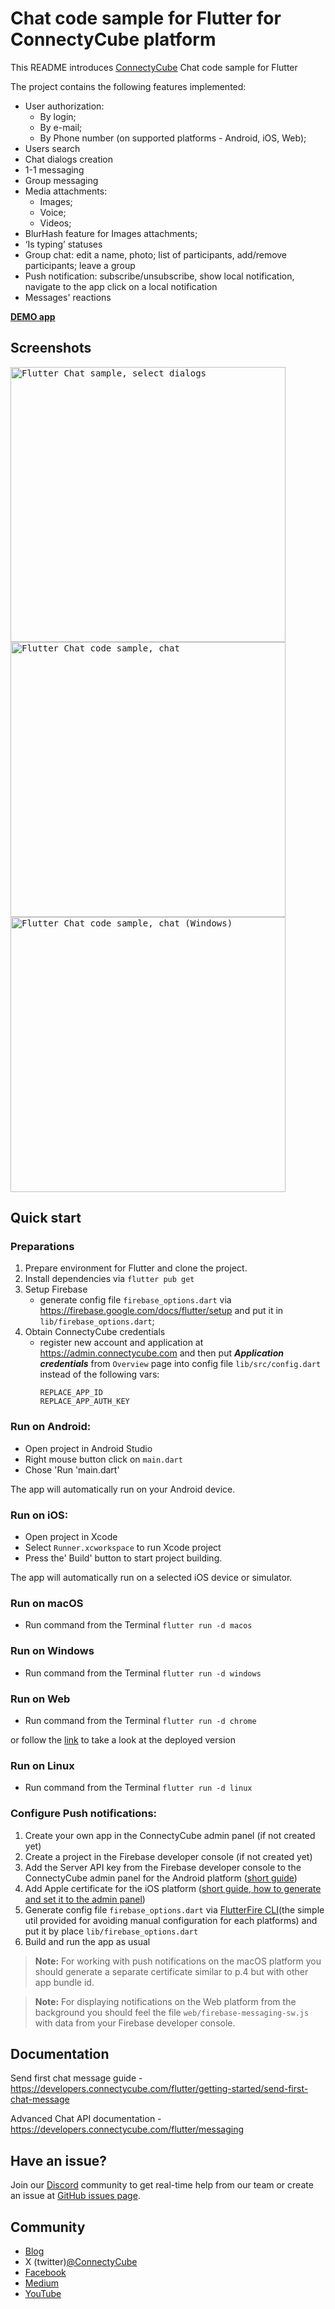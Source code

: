 # Chat code sample for Flutter for ConnectyCube platform

This README introduces [ConnectyCube](https://connectycube.com) Chat code sample for Flutter

The project contains the following features implemented:

- User authorization:
  - By login;
  - By e-mail;
  - By Phone number (on supported platforms - Android, iOS, Web);
- Users search
- Chat dialogs creation
- 1-1 messaging
- Group messaging
- Media attachments:
  - Images;
  - Voice;
  - Videos;
- BlurHash feature for Images attachments;
- ‘Is typing’ statuses
- Group chat: edit a name, photo; list of participants, add/remove participants; leave a group
- Push notification: subscribe/unsubscribe, show local notification, navigate to the app click on a local notification
- Messages' reactions

[**DEMO app**](https://connectycube.github.io/connectycube-flutter-samples/chat_sample/build/web/)

## Screenshots

<kbd><img alt="Flutter Chat sample, select dialogs" src="https://developers.connectycube.com/images/code_samples/flutter/dialogs_screen.png" height="440" />
</kbd> <kbd><img alt="Flutter Chat code sample, chat" src="https://developers.connectycube.com/images/code_samples/flutter/chat_screen.png" height="440" /></kbd>
</kbd> <kbd><img alt="Flutter Chat code sample, chat (Windows)" src="https://developers.connectycube.com/images/code_samples/flutter/chat_screen_windows.png" height="440" /></kbd>

## Quick start

### Preparations

1. Prepare environment for Flutter and clone the project.
2. Install dependencies via `flutter pub get`
3. Setup Firebase
   - generate config file `firebase_options.dart` via https://firebase.google.com/docs/flutter/setup and put it in `lib/firebase_options.dart`;
4. Obtain ConnectyCube credentials
   - register new account and application at https://admin.connectycube.com and then put ***Application credentials*** from `Overview` page into config file `lib/src/config.dart` instead of the following vars:
      ```
      REPLACE_APP_ID
      REPLACE_APP_AUTH_KEY
      ```

### Run on Android:
- Open project in Android Studio
- Right mouse button click on `main.dart`
- Chose 'Run 'main.dart'

The app will automatically run on your Android device.

### Run on iOS:
- Open project in Xcode
- Select `Runner.xcworkspace` to run Xcode project
- Press the' Build' button to start project building.

The app will automatically run on a selected iOS device or simulator.

### Run on macOS
- Run command from the Terminal `flutter run -d macos`

### Run on Windows
- Run command from the Terminal `flutter run -d windows`

### Run on Web
- Run command from the Terminal `flutter run -d chrome`

or follow the [link](https://connectycube.github.io/connectycube-flutter-samples/chat_sample/build/web) to take a look at the deployed version

### Run on Linux
- Run command from the Terminal `flutter run -d linux`

### Configure Push notifications:
1. Create your own app in the ConnectyCube admin panel (if not created yet)
2. Create a project in the Firebase developer console (if not created yet)
3. Add the Server API key from the Firebase developer console to the ConnectyCube admin panel for the Android platform ([short guide](https://developers.connectycube.com/flutter/push-notifications?id=android))
4. Add Apple certificate for the iOS platform ([short guide, how to generate and set it to the admin panel](https://developers.connectycube.com/ios/push-notifications?id=create-apns-certificate))
5. Generate config file `firebase_options.dart` via [FlutterFire CLI](https://firebase.flutter.dev/docs/cli/)(the simple util provided for avoiding manual configuration for each platforms) and put it by place `lib/firebase_options.dart`
6. Build and run the app as usual

> **Note:** For working with push notifications on the macOS platform you should generate a separate certificate similar to p.4 but with other app bundle id.

> **Note:** For displaying notifications on the Web platform from the background you should feel the file `web/firebase-messaging-sw.js` with data from your Firebase developer console.

## Documentation

Send first chat message guide - https://developers.connectycube.com/flutter/getting-started/send-first-chat-message

Advanced Chat API documentation - https://developers.connectycube.com/flutter/messaging

## Have an issue?

Join our [Discord](https://discord.com/invite/zqbBWNCCFJ) community to get real-time help from our team or create an issue at [GitHub issues page](https://github.com/ConnectyCube/connectycube-flutter-samples/issues).

## Community

- [Blog](https://connectycube.com/blog)
- X (twitter)[@ConnectyCube](https://x.com/ConnectyCube)
- [Facebook](https://www.facebook.com/ConnectyCube)
- [Medium](https://medium.com/@connectycube)
- [YouTube](https://www.youtube.com/@ConnectyCube)
